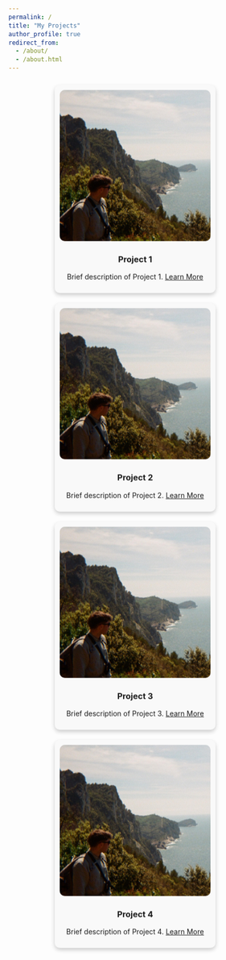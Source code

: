 ```yaml
---
permalink: /
title: "My Projects"
author_profile: true
redirect_from: 
  - /about/
  - /about.html
---
```


<div class="masonry">
  <div class="project">
    <img src="/images/linkedFILM.jpg" alt="Project 1">
    <h3>Project 1</h3>
    <p>Brief description of Project 1. <a href="/projects/project1/">Learn More</a></p>
  </div>
  <div class="project">
    <img src="/images/linkedFILM.jpg" alt="Project 2">
    <h3>Project 2</h3>
    <p>Brief description of Project 2. <a href="/projects/project2/">Learn More</a></p>
  </div>
  <div class="project">
    <img src="/images/linkedFILM.jpg" alt="Project 3">
    <h3>Project 3</h3>
    <p>Brief description of Project 3. <a href="/projects/project3/">Learn More</a></p>
  </div>
  <div class="project">
    <img src="/images/linkedFILM.jpg" alt="Project 4">
    <h3>Project 4</h3>
    <p>Brief description of Project 4. <a href="/projects/project4/">Learn More</a></p>
  </div>
</div>

<style>
/* Masonry Layout */
.masonry {
  display: flex;
  flex-wrap: wrap;
  gap: 20px;
  justify-content: center;
  padding: 20px;
}

/* Individual Project */
.project {
  position: relative;
  width: 300px;
  animation: float 6s ease-in-out infinite;
  border-radius: 10px;
  overflow: hidden;
  text-align: center;
  background-color: #f9f9f9;
  padding: 10px;
  box-shadow: 0 4px 8px rgba(0, 0, 0, 0.2);
}

/* Project Image */
.project img {
  width: 100%;
  height: auto;
  border-radius: 10px;
  transition: transform 0.3s ease;
}

/* Hover Effect */
.project:hover img {
  transform: scale(1.1);
}

/* Floating Animation */
@keyframes float {
  0%, 100% {
    transform: translateY(0);
  }
  50% {
    transform: translateY(-10px);
  }
}
</style>
